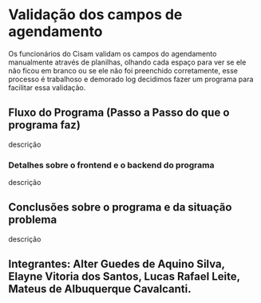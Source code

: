 # Validação dos campos de agendamento 
Os funcionários do Cisam validam os campos do agendamento manualmente através de planilhas, olhando cada espaço para ver se ele não ficou em branco ou se ele não foi preenchido corretamente, esse processo é trabalhoso e demorado log decidimos fazer um programa para facilitar essa validação.
## Fluxo do Programa (Passo a Passo do que o programa faz)
descrição
### Detalhes sobre o frontend e o backend do programa
descrição
## Conclusões sobre o programa e da situação problema
descrição 
## Integrantes: Alter Guedes de Aquino Silva, Elayne Vitoria dos Santos, Lucas Rafael Leite, Mateus de Albuquerque Cavalcanti.

